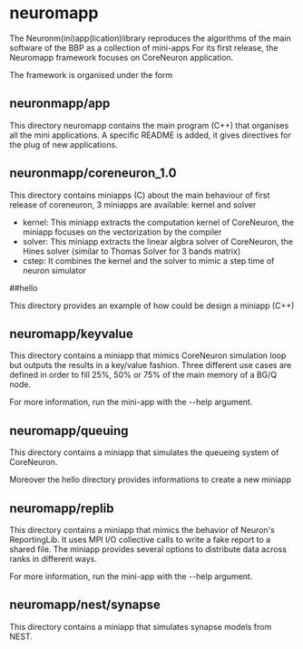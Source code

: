 # neuromapp
The Neuronm(ini)app(lication)library reproduces the algorithms of the main software of the BBP as a collection of mini-apps
For its first release, the Neuromapp framework focuses on CoreNeuron application.

The framework is organised under the form

## neuronmapp/app

This directory neuromapp contains the main program (C++) that organises all the mini
applications. A specific README is added, it gives directives for the plug
of new applications.

## neuronmapp/coreneuron_1.0

This directory contains miniapps (C)  about the main behaviour of first release
of coreneuron, 3 miniapps are available: kernel and solver

* kernel: This miniapp extracts the computation kernel of CoreNeuron, the miniapp focuses
	 	 on the vectorization by the compiler
* solver: This miniapp extracts the linear algbra solver of CoreNeuron, the Hines solver 
	         (similar to Thomas Solver for 3 bands matrix)
* cstep: It combines the kernel and the solver to mimic a step time of neuron simulator
 
##hello

This directory provides an example of how could be design a miniapp (C++)

## neuromapp/keyvalue

This directory contains a miniapp that mimics CoreNeuron simulation loop but outputs 
the results in a key/value fashion. Three different use cases are defined in order 
to fill 25%, 50% or 75% of the main memory of a BG/Q node.

For more information, run the mini-app with the --help argument.

## neuromapp/queuing
	 
This directory contains a miniapp that simulates the queueing system of CoreNeuron.

Moreover the hello directory provides informations to create a new miniapp

## neuromapp/replib

This directory contains a miniapp that mimics the behavior of Neuron's ReportingLib. 
It uses MPI I/O collective calls to write a fake report to a shared file. The miniapp 
provides several options to distribute data across ranks in different ways.

For more information, run the mini-app with the --help argument.

## neuromapp/nest/synapse

This directory contains a miniapp that simulates synapse models from NEST.

